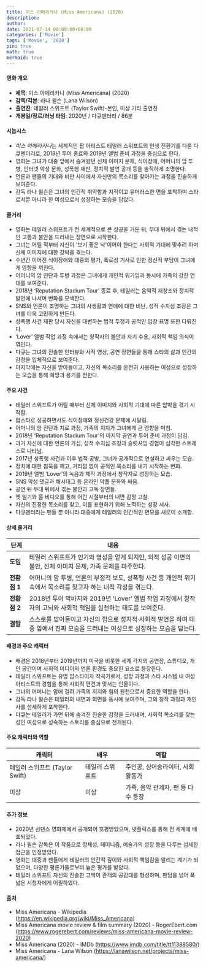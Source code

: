 ```yaml
---
title: 미스 아메리카나 (Miss Americana) (2020)
description: 
author: 
date: 2021-07-14 00:00:00+00:00
categories: ['Movie']
tags: ['Movie', '2020']
pin: true
math: true
mermaid: true
---
```

#### 영화 개요

- **제목**: 미스 아메리카나 (Miss Americana) (2020)  
- **감독/각본**: 라나 윌슨 (Lana Wilson)  
- **출연진**: 테일러 스위프트 (Taylor Swift)-본인, 미상 기타 출연진  
- **개봉일/장르/러닝 타임**: 2020년 / 다큐멘터리 / 86분  

#### 시놉시스

- *미스 아메리카나*는 세계적인 팝 아티스트 테일러 스위프트의 인생 전환기를 다룬 다큐멘터리로, 2018년 투어 종료와 2019년 앨범 준비 과정을 중심으로 한다.  
- 영화는 그녀가 대중 앞에서 숨겨왔던 신체 이미지 문제, 식이장애, 어머니의 암 투병, 인터넷 악성 문화, 성폭행 재판, 정치적 발언 공개 등을 솔직하게 조명한다.  
- 언론과 팬들의 기대와 비판 사이에서 자신만의 목소리를 찾아가는 과정을 진솔하게 보여준다.  
- 감독 라나 윌슨은 그녀의 인간적 취약함과 지적이고 유머러스한 면을 포착하며 스타로서뿐 아니라 한 여성으로서 성장하는 모습을 담았다.  

#### 줄거리

- 영화는 테일러 스위프트가 전 세계적으로 큰 성공을 거둔 뒤, 무대 뒤에서 겪는 내적인 고통과 불안을 드러내는 장면으로 시작한다.  
- 그녀는 어릴 적부터 자신이 '보기 좋은 낙'이어야 한다는 사회적 기대에 맞추려 하며 신체 이미지에 대한 강박을 겪는다.  
- 수년간 이어진 식이장애와 대중의 평가, 폭로성 기사로 인한 정신적 부담이 그녀에게 영향을 끼친다.  
- 어머니의 암 진단과 투병 과정은 그녀에게 개인적 위기임과 동시에 가족의 강한 연대를 보여준다.  
- 2018년 ‘Reputation Stadium Tour’ 종료 후, 테일러는 음악적 재창조와 정치적 발언에 나서며 변화를 모색한다.  
- SNS와 언론이 조명하는 그녀의 사생활과 연애에 대한 비난, 성적 수치심 조장은 그녀를 더욱 고민하게 만든다.  
- 성폭행 사건 재판 당시 자신을 대변하는 법적 투쟁과 공적인 입장 표명 또한 다뤄진다.  
- ‘Lover’ 앨범 작업 과정 속에서는 창작자의 불안과 자기 수용, 사회적 책임 의식이 엮인다.  
- 다큐는 그녀의 진솔한 인터뷰와 사적 영상, 공연 장면들을 통해 스타의 삶과 인간의 감정을 입체적으로 보여준다.  
- 마지막에는 자신을 받아들이고, 자신의 목소리를 온전히 사용하는 여성으로 성장하는 모습을 통해 희망과 용기를 전한다.  

#### 주요 사건

- 테일러 스위프트가 어릴 때부터 신체 이미지와 사회적 기대에 따른 압박을 겪기 시작함.  
- 팝스타로 성공하면서도 식이장애와 정신건강 문제에 시달림.  
- 어머니의 암 진단과 치료 과정, 가족의 지지가 그녀에게 큰 영향을 미침.  
- 2018년 ‘Reputation Stadium Tour’의 마지막 공연과 투어 준비 과정이 담김.  
- 과거 자신에 대한 언론의 가십, 성적 수치심 조장과 슬럿셔밍 경험이 심각한 스트레스로 나타남.  
- 2017년 성폭행 사건과 이후 법적 공방, 그녀가 공개적으로 연설하고 싸우는 모습.  
- 정치에 대한 침묵을 깨고, 거리낌 없이 공적인 목소리를 내기 시작하는 변화.  
- 2019년 앨범 ‘Lover’의 녹음과 제작 과정에서 창작자로 성장하는 모습.  
- SNS 악성 댓글과 해시태그 등 온라인 악플 문화와 싸움.  
- 공연 뒤 무대 뒤에서 겪는 불안과 고독 장면들.  
- 옛 일기와 홈 비디오를 통해 어린 시절부터의 내면 감정 고찰.  
- 자신의 진정한 목소리를 찾고, 이를 표현하기 위해 노력하는 성장 서사.  
- 다큐멘터리는 팬들 뿐 아니라 대중에게 테일러의 인간적인 면모를 새로이 소개함.  

#### 상세 줄거리

| **단계** | **내용** |
|----------|----------|
| **도입** | 테일러 스위프트가 인기와 명성을 얻게 되지만, 외적 성공 이면의 불안, 신체 이미지 문제, 가족 문제를 마주한다. |
| **전환점 1** | 어머니의 암 투병, 언론의 부정적 보도, 성폭행 사건 등 개인적 위기 속에서 목소리를 찾고자 하는 내적 각성을 겪는다. |
| **전환점 2** | 2018년 투어 막바지와 2019년 ‘Lover’ 앨범 작업 과정에서 창작자의 고뇌와 사회적 책임을 실천하는 태도를 보여준다. |
| **결말** | 스스로를 받아들이고 자신의 힘으로 정치적·사회적 발언을 하며 대중 앞에서 진짜 모습을 드러내는 여성으로 성장하는 모습을 담는다. |

#### 배경과 주요 캐릭터

- 배경은 2018년부터 2019년까지 미국을 비롯한 세계 각지의 공연장, 스튜디오, 개인 공간이며 사회적 미디어와 언론 환경도 중요한 요소로 등장한다.  
- 테일러 스위프트는 유명 팝스타이자 작곡가로서, 성장 과정과 스타 시스템 내 여성 아티스트의 경험을 통해 사회적 편견과 맞서는 인물이다.  
- 그녀의 어머니는 암에 걸려 가족의 지지와 힘의 원천으로서 중요한 역할을 한다.  
- 감독 라나 윌슨은 테일러의 내면과 외면을 동시에 보여주며, 그의 창작 과정과 개인사를 섬세하게 포착한다.  
- 다큐는 테일러가 가면 뒤에 숨겨진 진솔한 감정을 드러내며, 사회적 목소리를 찾는 성인 여성으로 성숙하는 스토리를 중심으로 전개된다.  

#### 주요 캐릭터와 역할

| **캐릭터** | **배우** | **역할** |
|------------|----------|----------|
| 테일러 스위프트 (Taylor Swift) | 테일러 스위프트 | 주인공, 싱어송라이터, 사회활동가 |
| 미상 | 미상 | 가족, 음악 관계자, 팬 등 다수 등장 |

#### 추가 정보

- 2020년 선댄스 영화제에서 공개되어 호평받았으며, 넷플릭스를 통해 전 세계에 배포되었다.  
- 라나 윌슨 감독은 이 작품으로 정체성, 페미니즘, 예술가의 성장 등을 다루는 섬세한 접근을 인정받았다.  
- 영화는 대중과 팬들에게 테일러의 인간적 깊이와 사회적 책임감을 알리는 계기가 되었으며, 다양한 평론가들로부터 높은 평가를 받았다.  
- 테일러 스위프트 자신의 진솔한 고백이 관객의 공감대를 형성하며, 팬덤을 넘어 폭넓은 시청자에게 어필하였다.  

#### 출처

- Miss Americana - Wikipedia (https://en.wikipedia.org/wiki/Miss_Americana)  
- Miss Americana movie review & film summary (2020) - RogerEbert.com (https://www.rogerebert.com/reviews/miss-americana-movie-review-2020)  
- Miss Americana (2020) - IMDb (https://www.imdb.com/title/tt11388580/)  
- Miss Americana - Lana Wilson (https://lanawilson.net/projects/miss-americana/)
